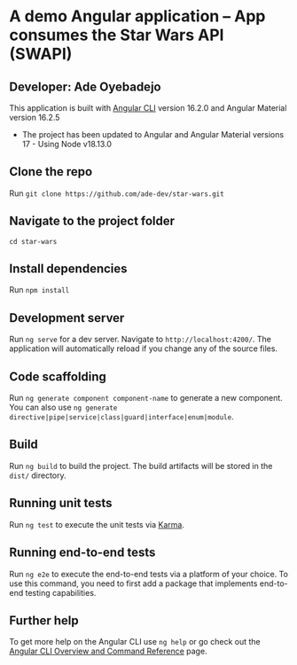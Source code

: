# A demo Angular application – App consumes the Star Wars API (SWAPI)

## Developer: Ade Oyebadejo

This application is built with [Angular CLI](https://github.com/angular/angular-cli) version 16.2.0 and Angular Material version 16.2.5
- The project has been updated to Angular and Angular Material versions 17 - Using Node v18.13.0

## Clone the repo

Run `git clone https://github.com/ade-dev/star-wars.git`

## Navigate to the project folder

`cd star-wars`

## Install dependencies

Run `npm install`

## Development server

Run `ng serve` for a dev server. Navigate to `http://localhost:4200/`. The application will automatically reload if you change any of the source files.

## Code scaffolding

Run `ng generate component component-name` to generate a new component. You can also use `ng generate directive|pipe|service|class|guard|interface|enum|module`.

## Build

Run `ng build` to build the project. The build artifacts will be stored in the `dist/` directory.

## Running unit tests

Run `ng test` to execute the unit tests via [Karma](https://karma-runner.github.io).

## Running end-to-end tests

Run `ng e2e` to execute the end-to-end tests via a platform of your choice. To use this command, you need to first add a package that implements end-to-end testing capabilities.

## Further help

To get more help on the Angular CLI use `ng help` or go check out the [Angular CLI Overview and Command Reference](https://angular.io/cli) page.
